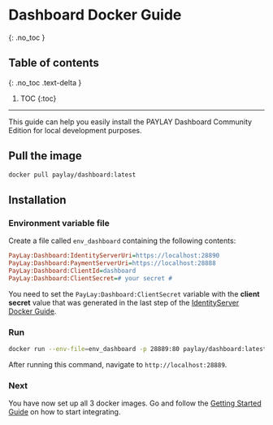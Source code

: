 # Dashboard Docker Guide
{: .no_toc }

## Table of contents
{: .no_toc .text-delta }

1. TOC
{:toc}

---
This guide can help you easily install the PAYLAY Dashboard Community Edition for local development purposes.

## Pull the image
~~~ bash
docker pull paylay/dashboard:latest
~~~

## Installation
### Environment variable file

Create a file called `env_dashboard` containing the following contents:
~~~ ini
PayLay:Dashboard:IdentityServerUri=https://localhost:28890
PayLay:Dashboard:PaymentServerUri=https://localhost:28888
PayLay:Dashboard:ClientId=dashboard
PayLay:Dashboard:ClientSecret=# your secret #
~~~

You need to set the `PayLay:Dashboard:ClientSecret` variable with the **client secret** value that was generated in the last step of the [IdentityServer Docker Guide](/identityserver/docker.md).

### Run
~~~ bash
docker run --env-file=env_dashboard -p 28889:80 paylay/dashboard:latest run
~~~

After running this command, navigate to `http://localhost:28889`.

### Next
You have now set up all 3 docker images. Go and follow the [Getting Started Guide](getting-started-guide.md) on how to start integrating.